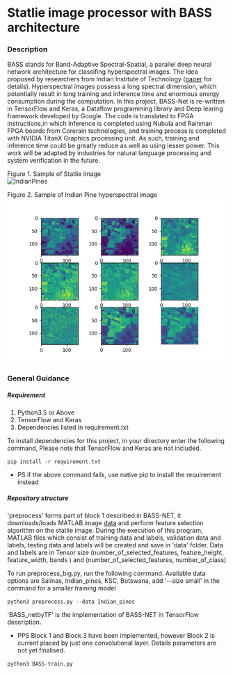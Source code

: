 # Statlie image processor with BASS architecture

### Description

BASS stands for Band-Adaptive Spectral-Spatial, a parallel deep neural network architecture for classifing  hyperspectral images. The idea proposed by researchers from Indian Institute of Technology (<a href="https://arxiv.org/abs/1612.00144">paper</a> for details). Hyperspectral images possess a long spectral dimension, which potentially result in long training and inference time and enormous energy consumption during the computation. In this project, BASS-Net is re-written in TensorFlow and Keras, a Dataflow programming library and Deep learing framework developed by Google. The code is translated to FPGA instructions,in which Inference is completed using Nubula and Rainman FPGA boards from Corerain technologies, and training process is completed with NVIDIA TitanX Graphics processing unit. As such, training and inference time could be greatly reduce as well as using lesser power. This work will be adapted by industries for natural language processing and system verification in the future.  

Figure 1. Sample of Statlie image<br>
![IndianPines](Labelled-Class-data/KSC.gif)

Figure 2. Sample of Indian Pine hyperspectral image<br>
![IndianPines](Labelled-Class-data/Indian_Pines.png)

### General Guidance

##### Requirement
1. Python3.5 or Above
2. TensorFlow and Keras
3. Dependencies listed in requirement.txt

To install dependencies for this project, in your directory enter the following command, Please note that TensorFlow and Keras are not included.
```
pip install -r requirement.txt
```
* PS if the above command fails, use native pip to install the requirement instead


##### Repository structure
'preprocess' forms part of block 1 described in BASS-NET, it downloads/loads MATLAB image <a href="http://www.ehu.eus/ccwintco/index.php/Hyperspectral_Remote_Sensing_Scenes">data</a> and perform feature selection algorithm on the statlie image.
During the execution of this program, MATLAB files which consist of training data and labels, validation data and labels, testing data and labels will be created and save in 'data' folder.
Data and labels are in Tensor size (number_of_selected_features, feature_height, feature_width, bands ) and (number_of_selected_features, number_of_class)

To run preprocess_big.py, run the following command. Available data options are Salinas, Indian_pines, KSC, Botswana, add '--size small' in the command for a smaller training model
```
python3 preprocess.py --data Indian_pines
```

'BASS_netbyTF' is the implementation of BASS-NET in TensorFlow description. 
* PPS Block 1 and Block 3 have been implemented, however Block 2 is current placed by just one convolutional layer. Details parameters are not yet finalised.

```
python3 BASS-train.py
```

<br>
